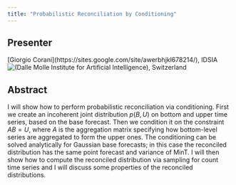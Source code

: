 ```yaml
---
title: "Probabilistic Reconciliation by Conditioning"
---
```


## Presenter

<div class = "figure">
[Giorgio Corani](https://sites.google.com/site/awerbhjkl678214/), IDSIA (Dalle Molle Institute for Artificial Intelligence), Switzerland
<img src="/img/corani.png" style="float:left;width=200px;height=200px">
</div>

## Abstract

I will show how to perform probabilistic reconciliation via conditioning. First we create an incoherent joint distribution $p(B,U)$ on bottom and upper time series, based on the base forecast. Then we condition it on the constraint $AB=U$, where $A$ is the aggregation matrix specifying how bottom-level series are aggregated to form the upper ones. The conditioning can be solved analytically for Gaussian base forecasts; in this case the reconciled distribution has the same point forecast and variance of MinT. I will then show how to compute the reconciled distribution via sampling for count time series and I will discuss some properties of the reconciled distributions.

